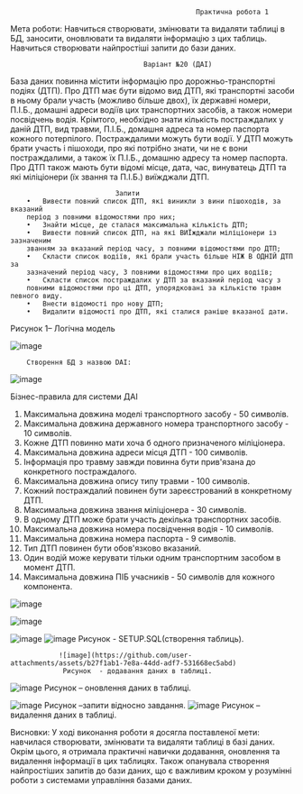                                                   Практична робота 1
                                                  
Мета роботи: Навчиться створювати, змінювати та видаляти таблиці в БД, заносити, оновлювати та видаляти інформацію з цих таблиць. Навчиться створювати найпростіші запити до бази даних.

                                     Варіант №20 (ДАІ)
База даних повинна містити інформацію про дорожньо-транспортні
подіях (ДТП). Про ДТП має бути відомо вид ДТП, які транспортні засоби в ньому брали участь (можливо більше двох), їх державні номери, П.І.Б., домашні адреси водіїв цих транспортних засобів, а також номери посвідчень водія. Крімтого, необхідно знати кількість постраждалих у даній ДТП, вид травми, П.І.Б., домашня адреса та номер паспорта кожного потерпілого. Постраждалими можуть бути водії. У ДТП можуть брати участь і пішоходи, про які потрібно знати, чи не є вони постраждалими, а також їх П.І.Б., домашню адресу та номер паспорта. Про ДТП також мають бути відомі місце, дата, час, винуватець ДТП та які міліціонери (їх звання та П.І.Б.) виїжджали ДТП.
                          
                              Запити
        •	Вивести повний список ДТП, які виникли з вини пішоходів, за вказаний
        період з повними відомостями про них;
        •	Знайти місце, де сталася максимальна кількість ДТП;
        •	Вивести повний список ДТП, на які ВИЇжджали міліціонери із зазначеним
        званням за вказаний період часу, з повними відомостями про ДТП;
        •	Скласти список водіїв, які брали участь більше НІЖ В ОДНІЙ ДТП за
        зазначений період часу, З повними відомостями про цих водіїв;
        •	Скласти список постраждалих у ДТП за вказаний період часу з
        повними відомостями про ці ДТП, упорядковані за кількістю травм певного виду.
        •	Внести відомості про нову ДТП;
        •	Видалити відомості про ДТП, які сталися раніше вказаної дати.

Рисунок 1– Логічна модель

![image](https://github.com/user-attachments/assets/f28b2ca6-c263-4cf1-8a6b-23382d8fbcb9)

        Створення БД з назвою DAI: 

![image](https://github.com/user-attachments/assets/5e722150-7f01-4f7b-8b7c-c17634b3b733)


Бізнес-правила для системи ДАІ
1.	Максимальна довжина моделі транспортного засобу - 50 символів.
2.	Максимальна довжина державного номера транспортного засобу - 10 символів.
3.	Кожне ДТП повинно мати хоча б одного призначеного міліціонера.
4.	Максимальна довжина адреси місця ДТП - 100 символів.
5.	Інформація про травму завжди повинна бути прив'язана до конкретного постраждалого.
6.	Максимальна довжина опису типу травми - 100 символів.
7.	Кожний постраждалий повинен бути зареєстрований в конкретному ДТП.
8.	Максимальна довжина звання міліціонера - 30 символів.
9.	В одному ДТП може брати участь декілька транспортних засобів.
10.	Максимальна довжина номера посвідчення водія - 10 символів.
11.	Максимальна довжина номера паспорта - 9 символів.
12.	Тип ДТП повинен бути обов'язково вказаний.
13.	Один водій може керувати тільки одним транспортним засобом в момент ДТП.
14.	Максимальна довжина ПІБ учасників - 50 символів для кожного компонента.

![image](https://github.com/user-attachments/assets/0e9477f5-6059-49af-baa0-298eb00f04e3)

![image](https://github.com/user-attachments/assets/7fef6939-023b-4d04-bbd6-6684da0d1c5e)

![image](https://github.com/user-attachments/assets/86ddfbfc-a19e-4ced-b09a-ed421efc44e6)
![image](https://github.com/user-attachments/assets/70ea8e27-ade1-4a01-aac0-a090671a65a0)
            Рисунок -  SETUP.SQL(створення таблиць).
            
                ![image](https://github.com/user-attachments/assets/b27f1ab1-7e8a-44dd-adf7-531668ec5abd)
                 Рисунок  - додавання даних в таблиці.
                 

![image](https://github.com/user-attachments/assets/1d35f04f-dd1f-4a04-9c89-bcc6dd8423e1)
                    Рисунок  – оновлення даних в таблиці.
                    
![image](https://github.com/user-attachments/assets/3d3d87f8-10b8-4036-a09b-7fd43724b795)
                    Рисунок  –запити відносно завдання.
             ![image](https://github.com/user-attachments/assets/cf75395b-9748-496f-84ed-e1c15f586889)
       Рисунок – видалення даних в таблиці.
       
Висновки: 
У ході виконання роботи я досягла поставленої мети: навчилася створювати, змінювати та видаляти таблиці в базі даних. Окрім цього, я отримала практичні навички додавання, оновлення та видалення інформації в цих таблицях. Також опанувала створення найпростіших запитів до бази даних, що є важливим кроком у розумінні роботи з системами управління базами даних.
